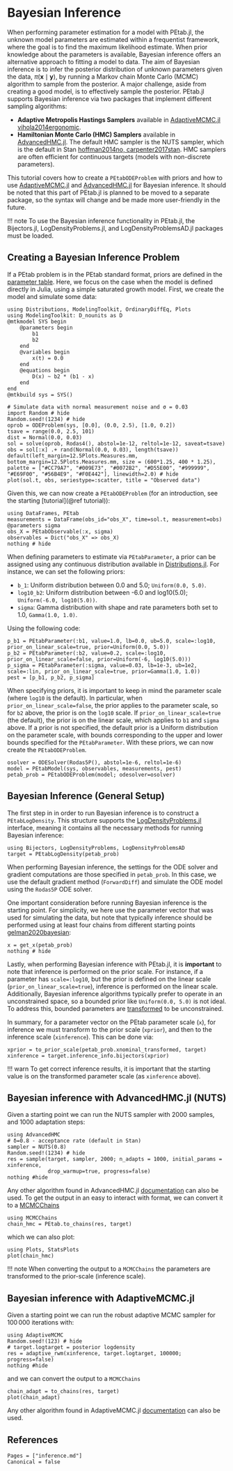 # Bayesian Inference

When performing parameter estimation for a model with PEtab.jl, the unknown model parameters are estimated within a frequentist framework, where the goal is to find the maximum likelihood estimate. When prior knowledge about the parameters is available, Bayesian inference offers an alternative approach to fitting a model to data. The aim of Bayesian inference is to infer the posterior distribution of unknown parameters given the data, $\pi(\mathbf{x} \mid \mathbf{y})$, by running a Markov chain Monte Carlo (MCMC) algorithm to sample from the posterior. A major challenge, aside from creating a good model, is to effectively sample the posterior. PEtab.jl supports Bayesian inference via two packages that implement different sampling algorithms:

- **Adaptive Metropolis Hastings Samplers** available in [AdaptiveMCMC.jl](https://github.com/mvihola/AdaptiveMCMC.jl) [vihola2014ergonomic](@cite).
- **Hamiltonian Monte Carlo (HMC) Samplers** available in [AdvancedHMC.jl](https://github.com/TuringLang/AdvancedHMC.jl). The default HMC sampler is the NUTS sampler, which is the default in Stan [hoffman2014no, carpenter2017stan](@cite). HMC samplers are often efficient for continuous targets (models with non-discrete parameters).

This tutorial covers how to create a `PEtabODEProblem` with priors and how to use [AdaptiveMCMC.jl](https://github.com/mvihola/AdaptiveMCMC.jl) and [AdvancedHMC.jl](https://github.com/TuringLang/AdvancedHMC.jl) for Bayesian inference. It should be noted that this part of PEtab.jl is planned to be moved to a separate package, so the syntax will change and be made more user-friendly in the future.

!!! note
    To use the Bayesian inference functionality in PEtab.jl, the Bijectors.jl, LogDensityProblems.jl, and LogDensityProblemsAD.jl packages must be loaded.

## Creating a Bayesian Inference Problem

If a PEtab problem is in the PEtab standard format, priors are defined in the [parameter table](https://petab.readthedocs.io/en/latest/documentation_data_format.html#parameter-table). Here, we focus on the case when the model is defined directly in Julia, using a simple saturated growth model. First, we create the model and simulate some data:

```@example 1
using Distributions, ModelingToolkit, OrdinaryDiffEq, Plots
using ModelingToolkit: D_nounits as D
@mtkmodel SYS begin
    @parameters begin
        b1
        b2
    end
    @variables begin
        x(t) = 0.0
    end
    @equations begin
        D(x) ~ b2 * (b1 - x)
    end
end
@mtkbuild sys = SYS()

# Simulate data with normal measurement noise and σ = 0.03
import Random # hide
Random.seed!(1234) # hide
oprob = ODEProblem(sys, [0.0], (0.0, 2.5), [1.0, 0.2])
tsave = range(0.0, 2.5, 101)
dist = Normal(0.0, 0.03)
sol = solve(oprob, Rodas4(), abstol=1e-12, reltol=1e-12, saveat=tsave)
obs = sol[:x] .+ rand(Normal(0.0, 0.03), length(tsave))
default(left_margin=12.5Plots.Measures.mm, bottom_margin=12.5Plots.Measures.mm, size = (600*1.25, 400 * 1.25), palette = ["#CC79A7", "#009E73", "#0072B2", "#D55E00", "#999999", "#E69F00", "#56B4E9", "#F0E442"], linewidth=2.0) # hide
plot(sol.t, obs, seriestype=:scatter, title = "Observed data")
```

Given this, we can now create a `PEtabODEProblem` (for an introduction, see the starting [tutorial](@ref tutorial)):

```@example 1
using DataFrames, PEtab
measurements = DataFrame(obs_id="obs_X", time=sol.t, measurement=obs)
@parameters sigma
obs_X = PEtabObservable(:x, sigma)
observables = Dict("obs_X" => obs_X)
nothing # hide
```

When defining parameters to estimate via `PEtabParameter`, a prior can be assigned using any continuous distribution available in [Distributions.jl](https://github.com/JuliaStats/Distributions.jl). For instance, we can set the following priors:

- `b_1`: Uniform distribution between 0.0 and 5.0; `Uniform(0.0, 5.0)`.
- `log10_b2`: Uniform distribution between -6.0 and log10(5.0); `Uniform(-6.0, log10(5.0))`.
- `sigma`: Gamma distribution with shape and rate parameters both set to 1.0, `Gamma(1.0, 1.0)`.

Using the following code:

```@example 1
p_b1 = PEtabParameter(:b1, value=1.0, lb=0.0, ub=5.0, scale=:log10, prior_on_linear_scale=true, prior=Uniform(0.0, 5.0))
p_b2 = PEtabParameter(:b2, value=0.2, scale=:log10, prior_on_linear_scale=false, prior=Uniform(-6, log10(5.0)))
p_sigma = PEtabParameter(:sigma, value=0.03, lb=1e-3, ub=1e2, scale=:lin, prior_on_linear_scale=true, prior=Gamma(1.0, 1.0))
pest = [p_b1, p_b2, p_sigma]
```

When specifying priors, it is important to keep in mind the parameter scale (where `log10` is the default). In particular, when `prior_on_linear_scale=false`, the prior applies to the parameter scale, so for `b2` above, the prior is on the `log10` scale. If `prior_on_linear_scale=true` (the default), the prior is on the linear scale, which applies to `b1` and `sigma` above. If a prior is not specified, the default prior is a Uniform distribution on the parameter scale, with bounds corresponding to the upper and lower bounds specified for the `PEtabParameter`. With these priors, we can now create the `PEtabODEProblem`.

```@example 1
osolver = ODESolver(Rodas5P(), abstol=1e-6, reltol=1e-6)
model = PEtabModel(sys, observables, measurements, pest)
petab_prob = PEtabODEProblem(model; odesolver=osolver)
```

## Bayesian Inference (General Setup)

The first step in in order to run Bayesian inference is to construct a `PEtabLogDensity`. This structure supports the [LogDensityProblems.jl](https://github.com/tpapp/LogDensityProblems.jl) interface, meaning it contains all the necessary methods for running Bayesian inference:

```@example 1
using Bijectors, LogDensityProblems, LogDensityProblemsAD
target = PEtabLogDensity(petab_prob)
```

When performing Bayesian inference, the settings for the ODE solver and gradient computations are those specified in `petab_prob`. In this case, we use the default gradient method (`ForwardDiff`) and simulate the ODE model using the `Rodas5P` ODE solver.

One important consideration before running Bayesian inference is the starting point. For simplicity, we here use the parameter vector that was used for simulating the data, but note that typically inference should be performed using at least four chains from different starting points [gelman2020bayesian](@cite):

```@example 1
x = get_x(petab_prob)
nothing # hide
```

Lastly, when performing Bayesian inference with PEtab.jl, it is **important** to note that inference is performed on the prior scale. For instance, if a parameter has `scale=:log10`, but the prior is defined on the linear scale (`prior_on_linear_scale=true`), inference is performed on the linear scale. Additionally, Bayesian inference algorithms typically prefer to operate in an unconstrained space, so a bounded prior like `Uniform(0.0, 5.0)` is not ideal. To address this, bounded parameters are [transformed](https://mc-stan.org/docs/reference-manual/change-of-variables.html) to be unconstrained.

In summary, for a parameter vector on the PEtab parameter scale (`x`), for inference we must transform to the prior scale (`xprior`), and then to the inference scale (`xinference`). This can be done via:

```@example 1
xprior = to_prior_scale(petab_prob.xnominal_transformed, target)
xinference = target.inference_info.bijectors(xprior)
```

!!! warn
    To get correct inference results, it is important that the starting value is on the transformed parameter scale (as `xinference` above).

## Bayesian inference with AdvancedHMC.jl (NUTS)

Given a starting point we can run the NUTS sampler with 2000 samples, and 1000 adaptation steps:

```@example 1
using AdvancedHMC
# δ=0.8 - acceptance rate (default in Stan)
sampler = NUTS(0.8)
Random.seed!(1234) # hide
res = sample(target, sampler, 2000; n_adapts = 1000, initial_params = xinference, 
             drop_warmup=true, progress=false)
nothing #hide
```

Any other algorithm found in AdvancedHMC.jl [documentation](https://github.com/TuringLang/AdvancedHMC.jl) can also be used. To get the output in an easy to interact with format, we can convert it to a [MCMCChains](https://github.com/TuringLang/MCMCChains.jl)

```@example 1
using MCMCChains
chain_hmc = PEtab.to_chains(res, target)
```

which we can also plot:

```@example 1
using Plots, StatsPlots
plot(chain_hmc)
```

!!! note
    When converting the output to a `MCMCChains` the parameters are transformed to the prior-scale (inference scale).

## Bayesian inference with AdaptiveMCMC.jl

Given a starting point we can run the robust adaptive MCMC sampler for $100 \, 000$ iterations with:

```@example 1
using AdaptiveMCMC
Random.seed!(123) # hide
# target.logtarget = posterior logdensity
res = adaptive_rwm(xinference, target.logtarget, 100000; progress=false)
nothing #hide
```

and we can convert the output to a `MCMCChains`

```@example 1
chain_adapt = to_chains(res, target)
plot(chain_adapt)
```

Any other algorithm found in AdaptiveMCMC.jl [documentation](https://github.com/mvihola/AdaptiveMCMC.jl) can also be used.

## References

```@bibliography
Pages = ["inference.md"]
Canonical = false
```

